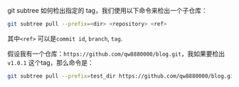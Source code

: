 
git subtree 如何检出指定的 tag，我们使用以下命令来检出一个子仓库：
```sh
git subtree pull --prefix=<dir> <repository> <ref>
```

其中`<ref>` 可以是`commit id`, `branch`, `tag`.

假设我有一个仓库：`https://github.com/qw8880000/blog.git`，我如果要检出`v1.0.1` 这个tag，那么命令是：
```sh
git subtree pull --prefix=test_dir https://github.com/qw8880000/blog.git v1.0.1
```
